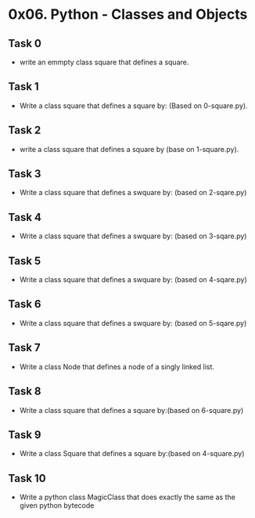# 0x06. Python - Classes and Objects

## Task 0
* write an emmpty class square that defines a square.

## Task 1
* Write a class square that defines a square by: (Based on 0-square.py).

## Task 2
* write a class square that defines a square by (base on 1-square.py).

## Task 3
* Write a class square that defines a swquare by: (based on 2-sqare.py)

## Task 4
* Write a class square that defines a swquare by: (based on 3-sqare.py)

## Task 5
* Write a class square that defines a swquare by: (based on 4-sqare.py)

## Task 6
* Write a class square that defines a swquare by: (based on 5-sqare.py)

## Task 7
* Write a class Node that defines a node of a singly linked list.

## Task 8
* Write a class square that defines a square by:(based on 6-square.py)

## Task 9
* Write a class Square that defines a square by:(based on 4-square.py)

## Task 10
* Write a python class MagicClass that does exactly the same as the given python bytecode
